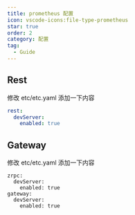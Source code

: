```yaml
---
title: prometheus 配置
icon: vscode-icons:file-type-prometheus
star: true
order: 2
category: 配置
tag:
  - Guide
---
```


## Rest

修改 etc/etc.yaml 添加一下内容

```yaml
rest:
  devServer:
    enabled: true
```


## Gateway

修改 etc/etc.yaml 添加一下内容

```shell
zrpc:
  devServer:
    enabled: true
gateway:
  devServer:
    enabled: true
```